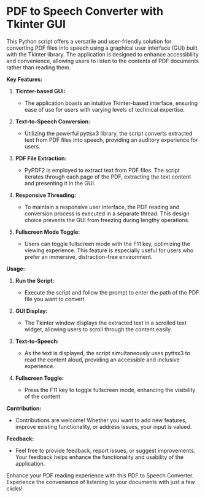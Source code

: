 
 # PDF to Speech Converter with Tkinter GUI 

This Python script offers a versatile and user-friendly solution for converting PDF files into speech using a graphical user interface (GUI) built with the Tkinter library. The application is designed to enhance accessibility and convenience, allowing users to listen to the contents of PDF documents rather than reading them.

**Key Features:**

1. **Tkinter-based GUI:**
   - The application boasts an intuitive Tkinter-based interface, ensuring ease of use for users with varying levels of technical expertise.

2. **Text-to-Speech Conversion:**
   - Utilizing the powerful pyttsx3 library, the script converts extracted text from PDF files into speech, providing an auditory experience for users.

3. **PDF File Extraction:**
   - PyPDF2 is employed to extract text from PDF files. The script iterates through each page of the PDF, extracting the text content and presenting it in the GUI.

4. **Responsive Threading:**
   - To maintain a responsive user interface, the PDF reading and conversion process is executed in a separate thread. This design choice prevents the GUI from freezing during lengthy operations.

5. **Fullscreen Mode Toggle:**
   - Users can toggle fullscreen mode with the F11 key, optimizing the viewing experience. This feature is especially useful for users who prefer an immersive, distraction-free environment.

**Usage:**

1. **Run the Script:**
   - Execute the script and follow the prompt to enter the path of the PDF file you want to convert.

2. **GUI Display:**
   - The Tkinter window displays the extracted text in a scrolled text widget, allowing users to scroll through the content easily.

3. **Text-to-Speech:**
   - As the text is displayed, the script simultaneously uses pyttsx3 to read the content aloud, providing an accessible and inclusive experience.

4. **Fullscreen Toggle:**
   - Press the F11 key to toggle fullscreen mode, enhancing the visibility of the content.

**Contribution:**
   - Contributions are welcome! Whether you want to add new features, improve existing functionality, or address issues, your input is valued.

**Feedback:**
   - Feel free to provide feedback, report issues, or suggest improvements. Your feedback helps enhance the functionality and usability of the application.

Enhance your PDF reading experience with this PDF to Speech Converter. Experience the convenience of listening to your documents with just a few clicks!
